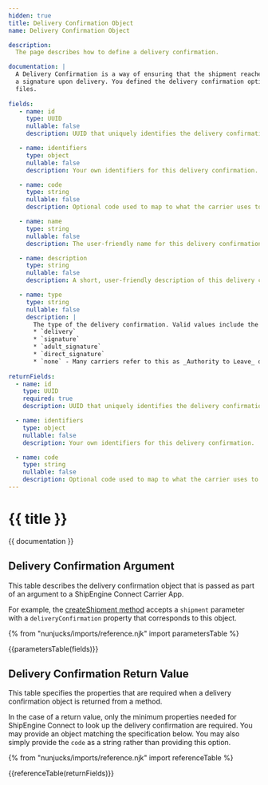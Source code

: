 ```yaml
---
hidden: true
title: Delivery Confirmation Object
name: Delivery Confirmation Object

description:
  The page describes how to define a delivery confirmation.

documentation: |
  A Delivery Confirmation is a way of ensuring that the shipment reaches its final destination, such as obtaining
  a signature upon delivery. You defined the delivery confirmation options available through your app in [Delivery Confirmation Definition](./delivery-confirmation.md)
  files.
 
fields:
   - name: id
     type: UUID
     nullable: false
     description: UUID that uniquely identifies the delivery confirmation. This ID should never change.

   - name: identifiers
     type: object
     nullable: false
     description: Your own identifiers for this delivery confirmation.

   - name: code
     type: string
     nullable: false
     description: Optional code used to map to what the carrier uses to identify the delivery confirmation.

   - name: name
     type: string
     nullable: false
     description: The user-friendly name for this delivery confirmation (e.g. "Adult Signature", "Authority to Leave").

   - name: description
     type: string
     nullable: false
     description: A short, user-friendly description of this delivery confirmation type.

   - name: type
     type: string
     nullable: false
     description: |
       The type of the delivery confirmation. Valid values include the following:
       * `delivery`
       * `signature`
       * `adult_signature`
       * `direct_signature`
       * `none` - Many carriers refer to this as _Authority to Leave_ or _No Signature Required_.
       
returnFields:
  - name: id
    type: UUID
    required: true
    description: UUID that uniquely identifies the delivery confirmation. This ID should never change.

  - name: identifiers
    type: object
    nullable: false
    description: Your own identifiers for this delivery confirmation.

  - name: code
    type: string
    nullable: false
    description: Optional code used to map to what the carrier uses to identify the delivery confirmation. 
---
```


{{ title }}
====================

{{ documentation }}

## Delivery Confirmation Argument 

This table describes the delivery confirmation object that is passed as part of an argument to a ShipEngine Connect 
Carrier App. 
  
For example, the [createShipment method](./methods/create-shipment.md) accepts a `shipment` parameter with
a `deliveryConfirmation` property that corresponds to this object. 
  
{% from "nunjucks/imports/reference.njk" import parametersTable %}

{{parametersTable(fields)}}

## Delivery Confirmation Return Value

This table specifies the properties that are required when a delivery confirmation object is returned from a method.

In the case of a return value, only the minimum properties needed for ShipEngine Connect to look up the delivery confirmation 
are required. You may provide an object matching the specification below. You may also simply provide the `code` as a string
rather than providing this option.

{% from "nunjucks/imports/reference.njk" import referenceTable %}

{{referenceTable(returnFields)}}


